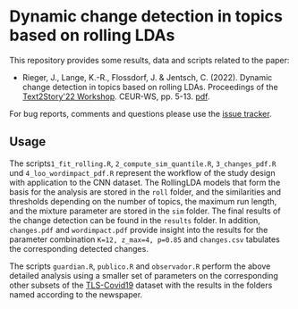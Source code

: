 # Dynamic change detection in topics based on rolling LDAs

This repository provides some results, data and scripts related to the paper:

* Rieger, J., Lange, K.-R., Flossdorf, J. & Jentsch, C. (2022). Dynamic change detection in topics based on rolling LDAs. Proceedings of the [Text2Story'22 Workshop](https://text2story22.inesctec.pt/). CEUR-WS, pp. 5-13. [pdf](https://github.com/JonasRieger/topicalchanges/raw/main/paper_change_detection_topics_rollinglda.pdf).

For bug reports, comments and questions please use the [issue tracker](https://github.com/JonasRieger/topicalchanges/issues).

## Usage
The scripts``1_fit_rolling.R``, ``2_compute_sim_quantile.R``, ``3_changes_pdf.R`` und ``4_loo_wordimpact_pdf.R`` represent the workflow of the study design with application to the CNN dataset. The RollingLDA models that form the basis for the analysis are stored in the ``roll`` folder, and the similarities and thresholds depending on the number of topics, the maximum run length, and the mixture parameter are stored in the ``sim`` folder. The final results of the change detection can be found in the ``results`` folder. In addition, ``changes.pdf`` and ``wordimpact.pdf`` provide insight into the results for the parameter combination ``K=12, z_max=4, p=0.85`` and ``changes.csv`` tabulates the corresponding detected changes.

The scripts ``guardian.R``, ``publico.R`` and ``observador.R`` perform the above detailed analysis using a smaller set of parameters on the corresponding other subsets of the [TLS-Covid19](https://doi.org/10.1007/978-3-030-72113-8_33) dataset with the results in the folders named according to the newspaper.
